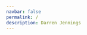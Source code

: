 ```yaml
---
navbar: false
permalink: /
description: Darren Jennings
---
```


<Avatar header-text="darren" />
<Archive />
